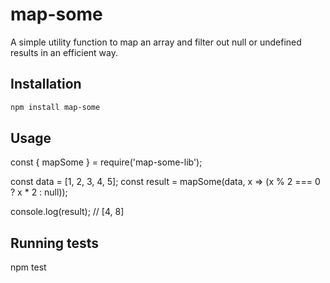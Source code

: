 # map-some

A simple utility function to map an array and filter out null or undefined results in an efficient way.

## Installation

```bash
npm install map-some
```

## Usage
const { mapSome } = require('map-some-lib');

const data = [1, 2, 3, 4, 5];
const result = mapSome(data, x => (x % 2 === 0 ? x * 2 : null));

console.log(result); // [4, 8]

## Running tests
npm test
